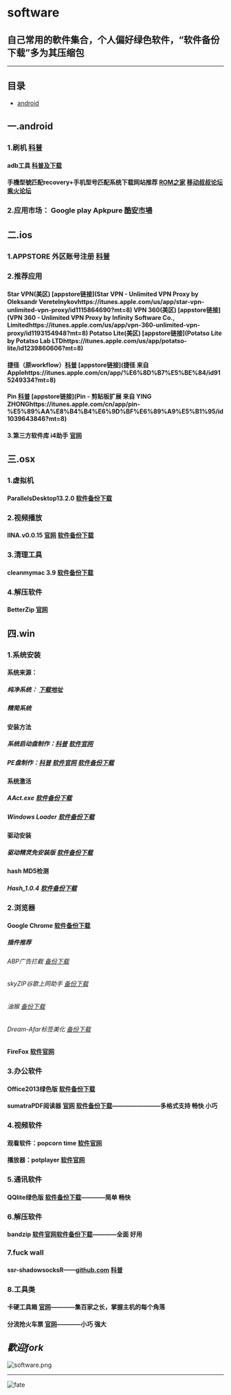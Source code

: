 # software
## __自己常用的軟件集合，个人偏好绿色软件，“软件备份下载”多为其压缩包__
***
## 目录
* [android](#android)

## 一.android
### 1.刷机 [科普](https://www.shintaku.cc/posts/adb/#disqus_thread)
#### adb工具 [科普及下载](https://mp.weixin.qq.com/s?src=11&timestamp=1539439679&ver=1180&signature=VDiV4kd-wPhm7aqVFtYjm8T064Ghw*TnslchVkQylkSsHBaWffC7qdr8nP5LFUNMx4GcLvGtfm16Sx*POhHxYmsWRC1YLQZj0wlU8WrkMaTpDThUULUmGyy407K4EyQ3&new=1)
#### 手機型號匹配recovery+手机型号匹配系统下载网站推荐 [ROM之家](romzj.com)  [移动叔叔论坛](bbs.ydss.cn)  [紫火论坛](bbs.zhwlgzs.com)
### 2.应用市场： Google play Apkpure [酷安市場](https://www.coolapk.com/apk/com.coolapk.market?from=navbar)

## 二.ios
### 1.APPSTORE 外区账号注册 [科普](https://mp.weixin.qq.com/s?src=11&timestamp=1539437947&ver=1180&signature=k-bE5w8pMh31dbTD3fTTF7Xov2O50pIrt0OYtcvYYCsNXoCE2mpJN7a--APmWF1DSJPkVgYLzc7lp1b1Egkrn*zsOhFwib-r6yKbfd3OtG*cAuvqyw*u6RaqrOY2z*mu&new=1)

### 2.推荐应用
#### Star VPN(美区) [appstore链接](Star VPN - Unlimited VPN Proxy by Oleksandr Veretelnykovhttps://itunes.apple.com/us/app/star-vpn-unlimited-vpn-proxy/id1115864690?mt=8) VPN 360(美区) [appstore链接](VPN 360 - Unlimited VPN Proxy by Infinity Software Co., Limitedhttps://itunes.apple.com/us/app/vpn-360-unlimited-vpn-proxy/id1193154948?mt=8) Potatso Lite(美区) [appstore链接](Potatso Lite by Potatso Lab LTDhttps://itunes.apple.com/us/app/potatso-lite/id1239860606?mt=8)

#### 捷径（原workflow）[科普](https://mp.weixin.qq.com/s?src=11&timestamp=1539438719&ver=1180&signature=G0ZQLiWu6d2Kh-9uzXBVss480xNQ2SC74zGFOhfC9BRpfnlmj41dBstQ*uGPJDTmf7DjGcIjNtwSD2PRTGXI-NH-6-SQG2PJ4sEjsm3aIpeqVeCrFPuGDBhHZLhuTDbL&new=1) [appstore链接](捷径 来自 Applehttps://itunes.apple.com/cn/app/%E6%8D%B7%E5%BE%84/id915249334?mt=8)
#### Pin [科普](https://mp.weixin.qq.com/s?src=11&timestamp=1539438879&ver=1180&signature=G0ZQLiWu6d2Kh-9uzXBVss480xNQ2SC74zGFOhfC9BS5zJ0Koztz1hpk81JQsrtHgWAjOd-afuk1P7fMdDQz3SLZCkr2RIaR3awrMP9*QVoduRvsjfWSrOs96OJVTYEB&new=1) [appstore链接](Pin - 剪贴板扩展 来自 YING ZHONGhttps://itunes.apple.com/cn/app/pin-%E5%89%AA%E8%B4%B4%E6%9D%BF%E6%89%A9%E5%B1%95/id1039643846?mt=8)
#### 3.第三方软件库 i4助手 [官网](https://www.i4.cn/)

## 三.osx
### 1.虚拟机
#### ParallelsDesktop13.2.0 [软件备份下载](https://github.com/woshizhd/software/releases/download/ParallelsDesktop13.2.0%E7%A0%B4%E8%A7%A3%E7%89%88%EF%BC%8Dmac/ParallelsDesktop13.2.0.dmg)

### 2.视频播放
#### IINA.v0.0.15 [官网](https://lhc70000.github.io/iina/zh-cn/) [软件备份下载](https://github.com/woshizhd/software/releases/download/IINA-mac/IINA.v0.0.15-build68.dmg)

### 3.清理工具 
#### cleanmymac 3.9  [软件备份下载](https://github.com/woshizhd/software/blob/master/osx/cleanmymac.zip)

### 4.解压软件
#### BetterZip [官网](https://macitbetter.com/)

## 四.win
### 1.系统安装
#### 系统来源：
##### 纯净系统： [下载地址](https://msdn.itellyou.cn/)
##### 精简系统

#### 安装方法
##### 系统启动盘制作：[科普](https://mp.weixin.qq.com/s?src=3&timestamp=1539419770&ver=1&signature=qltpV4ojkgQUetAEve*A-P18Ua2PLSTyC0r6Z9gt*icINRGOEz6LEmmqIvx*roZKwVQtHyq-QpeMEfN2Dx4Z8ADH80Ca5As1HsoQV2HVWoa4iyrnuUxCLOKUHT8Wq4S4sfiFYecnn6f4RQk39iy6nNVTM7OYDQEIAikSOBBznI4=) [软件官网](https://rufus.akeo.ie/) 
##### PE盘制作：[科普](https://www.winos.me/archives/225.html) [软件官网](http://www.wepe.com.cn/download.html) [软件备份下载](https://github.com/woshizhd/software/releases/download/%E5%BE%AEPE2.0-winx86/wepe2.0.exe)

#### 系统激活
##### AAct.exe [软件备份下载](https://github.com/woshizhd/software/blob/master/win/%E7%B3%BB%E7%BB%9F%E5%AE%89%E8%A3%85%E5%B7%A5%E5%85%B7/AAct.exe)
##### Windows Loader [软件备份下载](https://github.com/woshizhd/software/blob/master/win/%E7%B3%BB%E7%BB%9F%E5%AE%89%E8%A3%85%E5%B7%A5%E5%85%B7/Windows%20Loader.rar)

#### 驱动安装
##### 驱动精灵免安装版 [软件备份下载](https://github.com/woshizhd/software/blob/master/win/%E7%B3%BB%E7%BB%9F%E5%AE%89%E8%A3%85%E5%B7%A5%E5%85%B7/%E9%A9%B1%E5%8A%A8%E7%B2%BE%E7%81%B5.exe)

#### hash MD5检测
##### Hash_1.0.4 [软件备份下载](https://github.com/woshizhd/software/blob/master/win/%E7%B3%BB%E7%BB%9F%E5%AE%89%E8%A3%85%E5%B7%A5%E5%85%B7/Hash_1.0.4.exe)

### 2.浏览器
#### Google Chrome [软件备份下载](https://github.com/woshizhd/software/releases/download/google-chrome-64.0-winx64/Google.Chrome.zip)
##### 插件推荐
###### ABP广告拦截 [备份下载](https://github.com/woshizhd/software/blob/master/win/Chrome%20extensions/Adblock-Plus_v1.11.crx)
###### skyZIP谷歌上网助手 [备份下载](https://github.com/woshizhd/software/blob/master/win/Chrome%20extensions/skyZIP%E2%84%A2-Proxy_v0.8.3.crx)
###### 油猴 [备份下载](https://github.com/woshizhd/software/blob/master/win/Chrome%20extensions/Tampermonkey_v4.5.crx)
###### Dream-Afar标签美化 [备份下载](https://github.com/woshizhd/software/blob/master/win/Chrome%20extensions/Dream-Afar-New-Tab_v0.3.12.crx)

#### FireFox [软件官网](http://www.firefox.com.cn/)

### 3.办公软件
#### Office2013绿色版 [软件备份下载](https://github.com/woshizhd/software/releases/download/office2013%EF%BC%8D4%E5%90%881%E7%B2%BE%E7%B0%A1%E7%89%88%EF%BC%8Dwin/Office2013_4in1_2018.02.01_by_xb21cn.7z)
#### sumatraPDF阅读器 [官网](https://www.sumatrapdfreader.org/free-pdf-reader.html) [软件备份下载](https://github.com/woshizhd/software/raw/master/win/SumatraPDF.exe)————————多格式支持 畅快 小巧

### 4.视频软件
#### 观看软件：popcorn time  [软件官网](https://www.popcorn-time.to/)
#### 播放器：potplayer [软件官网](http://potplayer.daum.net/?lang=zh_CN)

### 5.通讯软件
#### QQlite绿色版 [软件备份下载](https://github.com/woshizhd/software/releases/download/qq%E7%B6%A0%E8%89%B2%E7%B2%BE%E7%B0%A1%E7%89%887.9/QQ7.9lite.7z)————简单 畅快

### 6.解压软件
#### bandzip [软件官网](http://bandisoft.com/)[软件备份下载](https://github.com/woshizhd/software/releases/download/bandzip-6.12-win/BANDIZIP-SETUP.EXE)————全面 好用

### 7.fuck wall
#### ssr-shadowsocksR——[github.com](github.com) [科普](https://lolico.moe/tutorial/shadowsocksr.html/comment-page-3)

### 8.工具类
#### 卡硬工具箱 [官网](http://www.kbtool.cn/)————集百家之长，掌握主机的每个角落
#### 分流抢火车票 [官网](https://www.12306bypass.com/)————小巧 强大


## _歡迎fork_

![software.png](https://i.loli.net/2018/04/11/5ace1407054c0.png)


___
![fate](https://i.loli.net/2018/04/10/5acc9ae74f05e.jpg)
